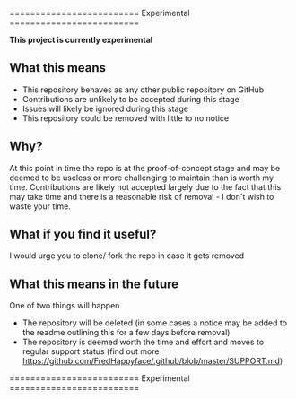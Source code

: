 ========================= Experimental =========================

**This project is currently experimental**

## What this means

- This repository behaves as any other public repository on GitHub
- Contributions are unlikely to be accepted during this stage
- Issues will likely be ignored during this stage
- This repository could be removed with little to no notice

## Why?

At this point in time the repo is at the proof-of-concept stage and may be
deemed to be useless or more challenging to maintain than is worth my time.
Contributions are likely not accepted largely due to the fact that this may
take time and there is a reasonable risk of removal - I don't wish to waste
your time.

## What if you find it useful?

I would urge you to clone/ fork the repo in case it gets removed

## What this means in the future

One of two things will happen
- The repository will be deleted (in some cases a notice may be added to the
readme outlining this for a few days before removal)
- The repository is deemed worth the time and effort and moves to regular
support status (find out more
https://github.com/FredHappyface/.github/blob/master/SUPPORT.md)

========================= Experimental =========================
